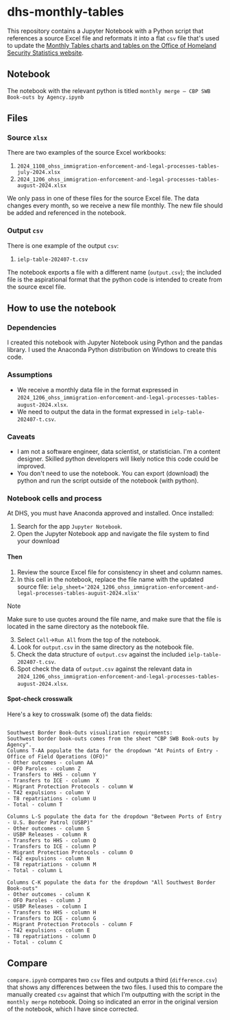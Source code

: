 # dhs-monthly-tables

This repository contains a Jupyter Notebook with a Python script that references a source Excel file and reformats it into a flat `csv` file that's used to update the [Monthly Tables charts and tables on the Office of Homeland Security Statistics website](https://ohss.dhs.gov/topics/immigration/immigration-enforcement/immigration-enforcement-and-legal-processes-monthly).

## Notebook

The notebook with the relevant python is titled `monthly merge – CBP SWB Book-outs by Agency.ipynb`

## Files

### Source `xlsx`

There are two examples of the source Excel workbooks:
1. `2024_1108_ohss_immigration-enforcement-and-legal-processes-tables-july-2024.xlsx`
1. `2024_1206_ohss_immigration-enforcement-and-legal-processes-tables-august-2024.xlsx`

We only pass in one of these files for the source Excel file. The data changes every month, so we receive a new file monthly. The new file should be added and referenced in the notebook.

### Output `csv`

There is one example of the output `csv`:
1. `ielp-table-202407-t.csv`

The notebook exports a file with a different name (`output.csv`); the included file is the aspirational format that the python code is intended to create from the source excel file.

## How to use the notebook

### Dependencies

I created this notebook with Jupyter Notebook using Python and the pandas library. I used the Anaconda Python distribution on Windows to create this code.

### Assumptions

- We receive a monthly data file in the format expressed in `2024_1206_ohss_immigration-enforcement-and-legal-processes-tables-august-2024.xlsx`.
- We need to output the data in the format expressed in `ielp-table-202407-t.csv`.

### Caveats

- I am not a software engineer, data scientist, or statistician. I'm a content designer. Skilled python developers will likely notice this code could be improved.
- You don't need to use the notebook. You can export (download) the python and run the script outside of the notebook (with python).

### Notebook cells and process

At DHS, you must have Anaconda approved and installed. Once installed:

1. Search for the app `Jupyter Notebook`.
2. Open the Jupyter Notebook app and navigate the file system to find your download

#### Then
1. Review the source Excel file for consistency in sheet and column names.
2. In this cell in the notebook, replace the file name with the updated source file: `ielp_sheet='2024_1206_ohss_immigration-enforcement-and-legal-processes-tables-august-2024.xlsx'` <br>
> [!NOTE]  
> Make sure to use quotes around the file name, and make sure that the file is located in the same directory as the notebook file.
3. Select `Cell`→`Run All` from the top of the notebook.
4. Look for `output.csv` in the same directory as the notebook file.
5. Check the data structure of `output.csv` against the included `ielp-table-202407-t.csv`.
6. Spot check the data of `output.csv` against the relevant data in `2024_1206_ohss_immigration-enforcement-and-legal-processes-tables-august-2024.xlsx`.

#### Spot-check crosswalk

Here's a key to crosswalk (some of) the data fields:

```

Southwest Border Book-Outs visualization requirements:
Southwest border book-outs comes from the sheet "CBP SWB Book-outs by Agency".
Columns T-AA populate the data for the dropdown "At Points of Entry - Office of Field Operations (OFO)"
- Other outcomes - column AA
- OFO Paroles - column Z
- Transfers to HHS - column Y
- Transfers to ICE - column  X
- Migrant Protection Protocols - column W
- T42 expulsions - column V
- T8 repatriations - column U
- Total - column T

Columns L-S populate the data for the dropdown "Between Ports of Entry - U.S. Border Patrol (USBP)"
- Other outcomes - column S
- USBP Releases - column R
- Transfers to HHS - column Q
- Transfers to ICE - column P
- Migrant Protection Protocols - column O
- T42 expulsions - column N
- T8 repatriations - column M
- Total - column L

Columns C-K populate the data for the dropdown "All Southwest Border Book-outs"
- Other outcomes - column K
- OFO Paroles - column J
- USBP Releases - column I
- Transfers to HHS - column H
- Transfers to ICE - column G
- Migrant Protection Protocols - column F
- T42 expulsions - column E
- T8 repatriations - column D
- Total - column C

```

## Compare

`compare.ipynb` compares two `csv` files and outputs a third (`difference.csv`) that shows any differences between the two files. I used this to compare the manually created `csv` against that which I'm outputting with the script in the `monthly merge` notebook. Doing so indicated an error in the original version of the notebook, which I have since corrected.

